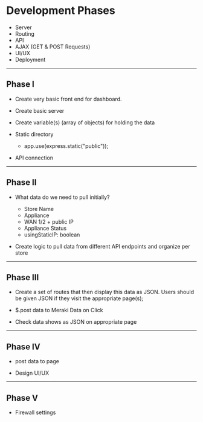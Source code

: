 # Development Phases

* Server
* Routing
* API
* AJAX (GET & POST Requests)
* UI/UX
* Deployment

--------------------------------------------------------------------------------------------

## Phase I 

* Create very basic front end for dashboard.

* Create basic server

* Create variable(s) (array of objects) for holding the data

* Static directory
    
    * app.use(express.static("public"));

* API connection 

--------------------------------------------------------------------------------------------

## Phase II

* What data do we need to pull initially? 

    * Store Name
    * Appliance
    * WAN 1/2 + public IP
    * Appliance Status
    * usingStaticIP: boolean

* Create logic to pull data from different API endpoints and organize per store

--------------------------------------------------------------------------------------------

## Phase III

* Create a set of routes that then display this data as JSON. Users should be given JSON if they visit the appropriate page(s);

* $.post data to Meraki Data on Click

* Check data shows as JSON on appropriate page

--------------------------------------------------------------------------------------------

## Phase IV

* post data to page

* Design UI/UX

--------------------------------------------------------------------------------------------

## Phase V

* Firewall settings



